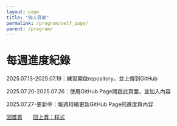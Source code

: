 ```yaml
---
layout: page
title: "個人頁面"
permalink: /program/self_page/
parent: /program/
---
```

# 每週進度紀錄
2025.07.13-2025.07.19：練習開啟repository，並上傳到GitHub

2025.07.20-2025.07.26：使用GitHub Page開啟此頁面，並加入內容

2025.07.27-更新中：每週持續更新GitHub Page的進度與內容

[回首頁](/activity_reflections/)　　[回上頁：程式](/activity_reflections/program/)